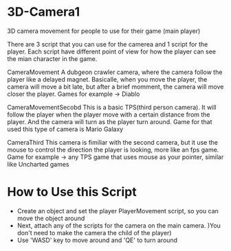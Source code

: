# 3D-Camera1

3D camera movement for people to use for their game (main player)

There are 3 script that you can use for the camerea and 1 script for the player. Each script have different point of view for how the player can see the mian character in the game.

CameraMovement A dubgeon crawler camera, where the camera follow the player like a delayed magnet. Basicalle, when you move the player, the camera will move a bit late, but after a brief momment, the camera will move closer the player. Games for example -> Diablo
 
CameraMovementSecobd This is a basic TPS(third person camera). It will follow the player when the player move with a certain distance from the player. And the camera will turn as the player turn around. Game for that used this type of camera is Mario Galaxy

CameraThird This camera is fimiliar with the second camera, but it use the mouse to control the direction the player is looking, more like an fps game. Game for example -> any TPS game that uses mouse as your pointer, similar like Uncharted games

# How to Use this Script

- Create an object and set the player PlayerMovement script, so you can move the object around
- Next, attach any of the scripts for the camera on the main camera. )You don't need to make the camera the child of the player)
- Use 'WASD' key to move around and 'QE' to turn around
